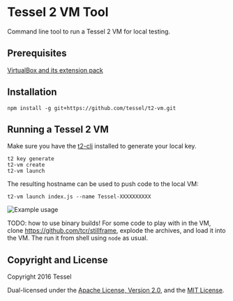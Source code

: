 # Tessel 2 VM Tool

Command line tool to run a Tessel 2 VM for local testing.

## Prerequisites
[VirtualBox and its extension pack](https://www.virtualbox.org/wiki/Downloads)

## Installation
```
npm install -g git+https://github.com/tessel/t2-vm.git
```

## Running a Tessel 2 VM

Make sure you have the [t2-cli](https://github.com/tessel/t2-cli) installed to generate your local key.

```
t2 key generate
t2-vm create
t2-vm launch
```

The resulting hostname can be used to push code to the local VM:

```
t2-vm launch index.js --name Tessel-XXXXXXXXXX
```

![Example usage](https://cloud.githubusercontent.com/assets/80639/7619962/32ffa39c-f971-11e4-919a-8b64057a450c.png)

TODO: how to use binary builds! For some code to play with in the VM, clone https://github.com/tcr/stillframe, explode the archives, and load it into the VM. The run it from shell using `node` as usual.

## Copyright and License

Copyright 2016 Tessel

Dual-licensed under the [Apache License, Version 2.0](./APACHE-LICENSE), and the [MIT License](./MIT-LICENSE).
